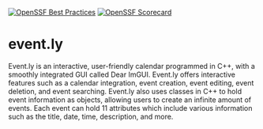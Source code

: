 [![OpenSSF Best Practices](https://www.bestpractices.dev/projects/8596/badge)](https://www.bestpractices.dev/projects/8596) 
[![OpenSSF Scorecard](https://api.securityscorecards.dev/projects/github.com/jordanrobbedthesun/evently/badge)](https://securityscorecards.dev/viewer/?uri=github.com/jordanrobbedthesun/evently)

# event.ly

Event.ly is an interactive, user-friendly calendar programmed in C++, with a smoothly integrated GUI called Dear ImGUI. Event.ly offers interactive features such as a calendar integration, event creation, event editing, event deletion, and event searching. Event.ly also uses classes in C++ to hold event information as objects, allowing users to create an infinite amount of events. Each event can hold 11 attributes which include various information such as the title, date, time, description, and more. 
